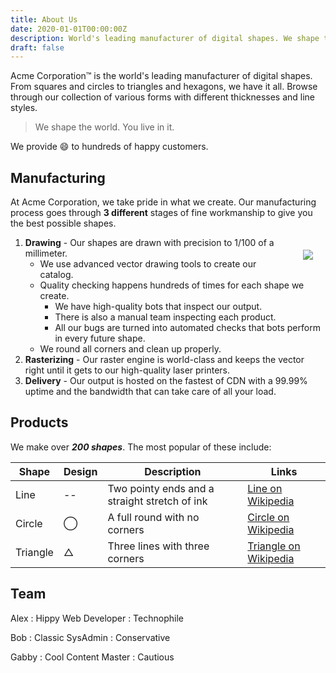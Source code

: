 ```yaml
---
title: About Us
date: 2020-01-01T00:00:00Z
description: World's leading manufacturer of digital shapes. We shape the world. You live in it.
draft: false
---
```


Acme Corporation&trade; is the world's leading manufacturer of digital shapes. From squares and circles to triangles and hexagons, we have it all. Browse through our collection of various forms with different thicknesses and line styles.

> We shape the world. You live in it.

We provide :smile: to hundreds of happy customers.

Manufacturing
-------------

At Acme Corporation, we take pride in what we create. Our manufacturing process goes through **3 different** stages of fine workmanship to give you the best possible shapes.

<img style="float:right; margin: 20px;" src="/image/draw.jpg">

1) **Drawing** - Our shapes are drawn with precision to 1/100 of a millimeter.
   * We use advanced vector drawing tools to create our catalog.
   * Quality checking happens hundreds of times for each shape we create.
     * We have high-quality bots that inspect our output.
     * There is also a manual team inspecting each product.
     * All our bugs are turned into automated checks that bots perform in every future shape.
   * We round all corners and clean up properly.
2) **Rasterizing** - Our raster engine is world-class and keeps the vector right until it gets to our high-quality laser printers.
3) **Delivery** - Our output is hosted on the fastest of CDN with a 99.99% uptime and the bandwidth that can take care of all your load.

Products
--------

We make over ***200 shapes***. The most popular of these include:

Shape | Design | Description | Links
---   |   ---  |   ---       |  ---
Line | -- | Two pointy ends and a straight stretch of ink | [Line on Wikipedia](https://en.wikipedia.org/wiki/Line_(geometry))
Circle | &#8413; | A full round with no corners | [Circle on Wikipedia]
Triangle | &#9651; | Three lines with three corners | [Triangle on Wikipedia](https://en.wikipedia.org/wiki/Triangle)

[Circle on Wikipedia]: https://en.wikipedia.org/wiki/Circle

Team
----

Alex
: Hippy Web Developer
: Technophile

Bob
: Classic SysAdmin
: Conservative

Gabby
: Cool Content Master
: Cautious


